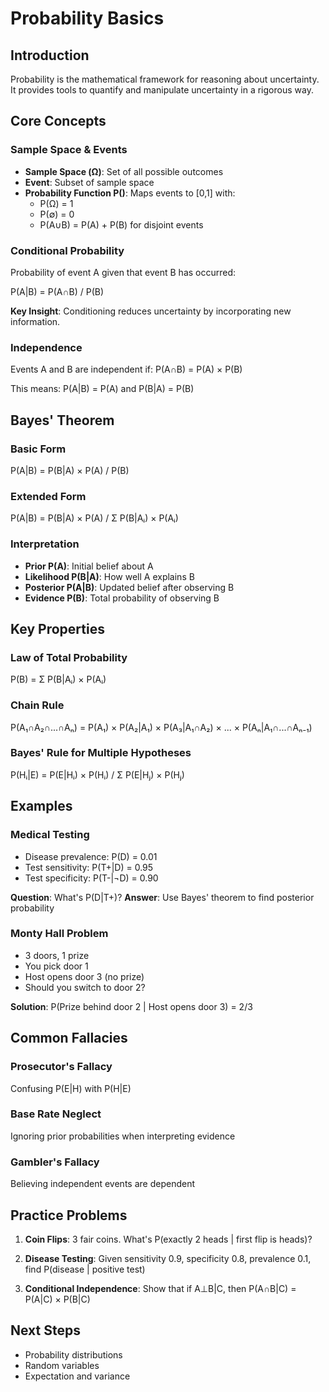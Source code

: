 # Probability Basics

## Introduction
Probability is the mathematical framework for reasoning about uncertainty. It provides tools to quantify and manipulate uncertainty in a rigorous way.

## Core Concepts

### Sample Space & Events
- **Sample Space (Ω)**: Set of all possible outcomes
- **Event**: Subset of sample space
- **Probability Function P()**: Maps events to [0,1] with:
  - P(Ω) = 1
  - P(∅) = 0
  - P(A∪B) = P(A) + P(B) for disjoint events

### Conditional Probability
Probability of event A given that event B has occurred:

P(A|B) = P(A∩B) / P(B)

**Key Insight**: Conditioning reduces uncertainty by incorporating new information.

### Independence
Events A and B are independent if:
P(A∩B) = P(A) × P(B)

This means: P(A|B) = P(A) and P(B|A) = P(B)

## Bayes' Theorem

### Basic Form
P(A|B) = P(B|A) × P(A) / P(B)

### Extended Form
P(A|B) = P(B|A) × P(A) / Σ P(B|Aᵢ) × P(Aᵢ)

### Interpretation
- **Prior P(A)**: Initial belief about A
- **Likelihood P(B|A)**: How well A explains B
- **Posterior P(A|B)**: Updated belief after observing B
- **Evidence P(B)**: Total probability of observing B

## Key Properties

### Law of Total Probability
P(B) = Σ P(B|Aᵢ) × P(Aᵢ)

### Chain Rule
P(A₁∩A₂∩...∩Aₙ) = P(A₁) × P(A₂|A₁) × P(A₃|A₁∩A₂) × ... × P(Aₙ|A₁∩...∩Aₙ₋₁)

### Bayes' Rule for Multiple Hypotheses
P(Hᵢ|E) = P(E|Hᵢ) × P(Hᵢ) / Σ P(E|Hⱼ) × P(Hⱼ)

## Examples

### Medical Testing
- Disease prevalence: P(D) = 0.01
- Test sensitivity: P(T+|D) = 0.95
- Test specificity: P(T-|¬D) = 0.90

**Question**: What's P(D|T+)?
**Answer**: Use Bayes' theorem to find posterior probability

### Monty Hall Problem
- 3 doors, 1 prize
- You pick door 1
- Host opens door 3 (no prize)
- Should you switch to door 2?

**Solution**: P(Prize behind door 2 | Host opens door 3) = 2/3

## Common Fallacies

### Prosecutor's Fallacy
Confusing P(E|H) with P(H|E)

### Base Rate Neglect
Ignoring prior probabilities when interpreting evidence

### Gambler's Fallacy
Believing independent events are dependent

## Practice Problems

1. **Coin Flips**: 3 fair coins. What's P(exactly 2 heads | first flip is heads)?

2. **Disease Testing**: Given sensitivity 0.9, specificity 0.8, prevalence 0.1, find P(disease | positive test)

3. **Conditional Independence**: Show that if A⊥B|C, then P(A∩B|C) = P(A|C) × P(B|C)

## Next Steps
- Probability distributions
- Random variables
- Expectation and variance
